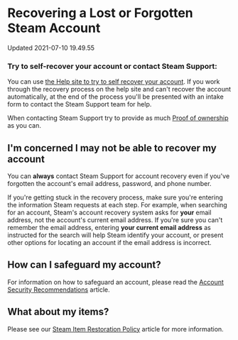 # Recovering a Lost or Forgotten Steam Account
Updated 2021-07-10 19.49.55

### Try to self-recover your account or contact Steam Support:
You can use [the Help site to try to self recover your account](https://help.steampowered.com/wizard/HelpWithLogin). If you work through the recovery process on the help site and can't recover the account automatically, at the end of the process you'll be presented with an intake form to contact the Steam Support team for help.  
  
When contacting Steam Support try to provide as much [Proof of ownership](https://help.steampowered.com/en/faqs/view/40A0-8B4B-B54B-C51A) as you can.  
  
  
## I'm concerned I may not be able to recover my account
  
You can **always** contact Steam Support for account recovery even if you've forgotten the account's email address, password, and phone number.  
  
If you're getting stuck in the recovery process, make sure you're entering the information Steam requests at each step. For example, when searching for an account, Steam's account recovery system asks for **your** email address, not the account's current email address. If you're sure you can't remember the email address, entering **your current email address** as instructed for the search will help Steam identify your account, or present other options for locating an account if the email address is incorrect.  
  
  
## How can I safeguard my account?
For information on how to safeguard an account, please read the [Account Security Recommendations](https://help.steampowered.com/en/faqs/view/6639-EB3C-EC79-FF60) article.  
  
  
## What about my items?
Please see our [Steam Item Restoration Policy](https://help.steampowered.com/en/faqs/view/3B6E-B322-2400-8D24) article for more information.
